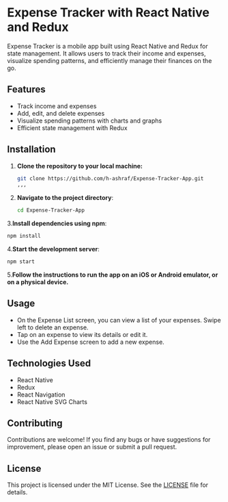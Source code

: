# Expense Tracker with React Native and Redux

Expense Tracker is a mobile app built using React Native and Redux for state management. It allows users to track their income and expenses, visualize spending patterns, and efficiently manage their finances on the go.

## Features

- Track income and expenses
- Add, edit, and delete expenses
- Visualize spending patterns with charts and graphs
- Efficient state management with Redux

## Installation

1. **Clone the repository to your local machine:**

   ```sh
   git clone https://github.com/h-ashraf/Expense-Tracker-App.git
   ,,,
2. **Navigate to the project directory**:
   ```sh
   cd Expense-Tracker-App
   ```
3.**Install dependencies using npm**:
```sh
npm install
```
4.**Start the development server**:
```sh
npm start
```
5.**Follow the instructions to run the app on an iOS or Android emulator, or on a physical device.**

## Usage

- On the Expense List screen, you can view a list of your expenses. Swipe left to delete an expense.
- Tap on an expense to view its details or edit it.
- Use the Add Expense screen to add a new expense.

## Technologies Used

- React Native
- Redux
- React Navigation
- React Native SVG Charts


## Contributing

Contributions are welcome! If you find any bugs or have suggestions for improvement, please open an issue or submit a pull request.

## License

This project is licensed under the MIT License. See the [LICENSE](LICENSE) file for details.

